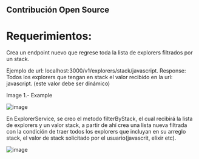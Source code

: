 ## Contribución Open Source
# Requerimientos:
Crea un endpoint nuevo que regrese toda la lista de explorers filtrados por un stack.

Ejemplo de url: localhost:3000/v1/explorers/stack/javascript. Response: Todos los explorers que tengan en stack el valor recibido en la url: javascript. (este valor debe ser dinámico)

Image 1.- Example

![image](https://user-images.githubusercontent.com/80854990/167319175-ec2c6f1a-3361-4d16-b245-37b2d8ab1303.png)


En ExplorerService, se creo el metodo filterByStack, el cual recibirá la lista de explorers y un valor stack, a partir de ahí crea una lista nueva filtrada con la condición de traer todos los explorers que incluyan en su arreglo stack, el valor de stack solicitado por el usuario(javascrit, elixir etc).

![image](https://user-images.githubusercontent.com/80854990/167319206-ef8769dd-bfc4-4bc6-a5eb-74612386434b.png)
